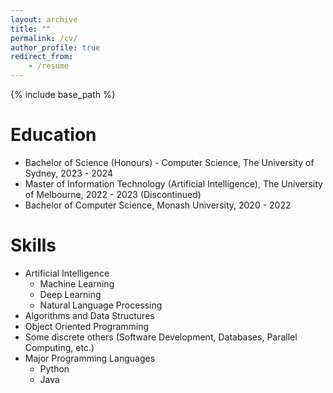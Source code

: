 ```yaml
---
layout: archive
title: ""
permalink: /cv/
author_profile: true
redirect_from:
    - /resume
---
```


{% include base_path %}

# Education

-   Bachelor of Science (Honours) - Computer Science, The University of Sydney, 2023 - 2024
-   Master of Information Technology (Artificial Intelligence), The University of Melbourne, 2022 - 2023 (Discontinued)
-   Bachelor of Computer Science, Monash University, 2020 - 2022

<!-- # Work experience

-   Summer 2015: Research Assistant

    -   Github University
    -   Duties included: Tagging issues
    -   Supervisor: Professor Git -->

# Skills

-   Artificial Intelligence
    -   Machine Learning
    -   Deep Learning
    -   Natural Language Processing
-   Algorithms and Data Structures
-   Object Oriented Programming
-   Some discrete others (Software Development, Databases, Parallel Computing, etc.)
-   Major Programming Languages
    -   Python
    -   Java

<!-- # Publications

  <ul>{% for post in site.publications %}
    {% include archive-single-cv.html %}
  {% endfor %}</ul>

Talks
======
  <ul>{% for post in site.talks %}
    {% include archive-single-talk-cv.html %}
  {% endfor %}</ul>

Teaching
======
  <ul>{% for post in site.teaching %}
    {% include archive-single-cv.html %}
  {% endfor %}</ul>

Service and leadership
======
* Currently signed in to 43 different slack teams -->
